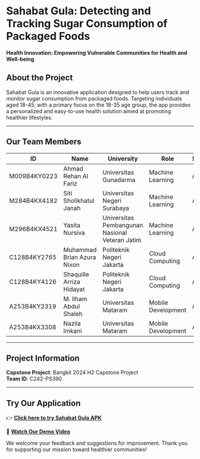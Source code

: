 # Sahabat Gula: Detecting and Tracking Sugar Consumption of Packaged Foods

**Health Innovation: Empowering Vulnerable Communities for Health and Well-being**

## About the Project
Sahabat Gula is an innovative application designed to help users track and monitor sugar consumption from packaged foods. Targeting individuals aged 18-45, with a primary focus on the 18-35 age group, the app provides a personalized and easy-to-use health solution aimed at promoting healthier lifestyles.

---

## Our Team Members

| ID                    | Name                       | University                                      | Role                 | Status  |
|----------------------|----------------------------|------------------------------------------------|----------------------|---------|
| M009B4KY0223         | Ahmad Rehan Al Fariz      | Universitas Gunadarma                          | Machine Learning     | Active  |
| M284B4KX4182         | Siti Sholikhatul Janah    | Universitas Negeri Surabaya                   | Machine Learning     | Active  |
| M296B4KX4521         | Yasita Nursiva            | Universitas Pembangunan Nasional Veteran Jatim | Machine Learning     | Active  |
| C128B4KY2765         | Muhammad Brian Azura Nixon| Politeknik Negeri Jakarta                     | Cloud Computing      | Active  |
| C128B4KY4126         | Shaquille Arriza Hidayat | Politeknik Negeri Jakarta                     | Cloud Computing      | Active  |
| A253B4KY2319         | M. Ilham Abdul Shaleh     | Universitas Mataram                            | Mobile Development   | Active  |
| A253B4KX3308         | Nazila Imkani             | Universitas Mataram                            | Mobile Development   | Active  |

---

## Project Information
**Capstone Project**: Bangkit 2024 H2 Capstone Project  
**Team ID**: C242-PS390

---

## Try Our Application
👉 **[Click here to try Sahabat Gula APK]((https://drive.google.com/file/d/1mwwooEmMxU85k6IxS9L6MUs0kqUCAYpX/view?usp=drive_link))**  

🎥 **[Watch Our Demo Video](https://bit.ly/SahabatGulaDemoVideo)**  

We welcome your feedback and suggestions for improvement. Thank you for supporting our mission toward healthier communities!
